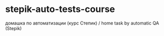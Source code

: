 # stepik-auto-tests-course
домашка по автоматизации (курс Степик) / home task by automatic QA (Stepik)
